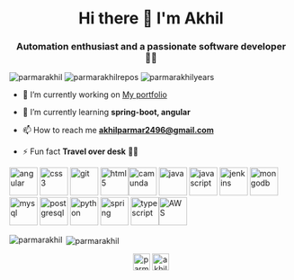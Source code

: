 <!--
**parmarakhil/parmarakhil** is a ✨ _special_ ✨ repository because its `README.md` (this file) appears on your GitHub profile.

Here are some ideas to get you started:

- 🔭 I’m currently working on ...
- 🌱 I’m currently learning ...
- 👯 I’m looking to collaborate on ...
- 🤔 I’m looking for help with ...
- 💬 Ask me about ...
- 📫 How to reach me: ...
- 😄 Pronouns: ...
- ⚡ Fun fact: ...
-->
<h1 align="center">Hi there 👋 I'm Akhil</h1>
<h3 align="center">Automation enthusiast and a passionate software developer 👨‍💻</h3>

<p align="left"> 
  <img src="https://komarev.com/ghpvc/?username=parmarakhil&color=brightgreen" alt="parmarakhil" />
  <img src="https://badges.pufler.dev/repos/parmarakhil" alt="parmarakhilrepos" /> 
  <img src="https://badges.pufler.dev/years/parmarakhil" alt="parmarakhilyears" />
</p>

- 🔭 I’m currently working on [My portfolio](https://github.com/parmarakhil/akhilparmar2496.github.io)

- 🌱 I’m currently learning **spring-boot, angular**

- 📫 How to reach me **akhilparmar2496@gmail.com**

- ⚡ Fun fact **Travel over desk** 🧗‍♂️

<p align="left"><img src="https://www.vectorlogo.zone/util/preview.html?image=/logos/angular/angular-icon.svg" alt="angular" width="50" height="50"/> <img src="https://devicons.github.io/devicon/devicon.git/icons/css3/css3-original-wordmark.svg" alt="css3" width="50" height="50"/> <img src="https://www.vectorlogo.zone/logos/git-scm/git-scm-icon.svg" alt="git" width="50" height="50"/>  <img src="https://www.vectorlogo.zone/util/preview.html?image=/logos/w3_html5/w3_html5-icon.svg" alt="html5" width="50" height="50"/><img src="https://www.vectorlogo.zone/logos/camunda/camunda-icon.svg" alt="camunda" width="50" height="50"/> <img src="https://www.vectorlogo.zone/util/preview.html?image=/logos/java/java-icon.svg" alt="java" width="50" height="50"/> <img src="https://www.vectorlogo.zone/util/preview.html?image=/logos/javascript/javascript-icon.svg" alt="javascript" width="50" height="50"/> <img src="https://www.vectorlogo.zone/logos/jenkins/jenkins-icon.svg" alt="jenkins" width="50" height="50"/> <img src="https://www.vectorlogo.zone/util/preview.html?image=/logos/mongodb/mongodb-icon.svg" alt="mongodb" width="50" height="50"/> <img src="https://www.vectorlogo.zone/util/preview.html?image=/logos/mysql/mysql-official.svg" alt="mysql" width="50" height="50"/> <img src="https://www.vectorlogo.zone/util/preview.html?image=/logos/postgresql/postgresql-icon.svg" alt="postgresql" width="50" height="50"/> <img src="https://www.vectorlogo.zone/util/preview.html?image=/logos/python/python-icon.svg" alt="python" width="50" height="50"/> <img src="https://www.vectorlogo.zone/logos/springio/springio-icon.svg" alt="spring" width="50" height="50"/> <img src="https://www.vectorlogo.zone/util/preview.html?image=/logos/typescriptlang/typescriptlang-icon.svg" alt="typescript" width="50" height="50"/><img src="https://www.vectorlogo.zone/util/preview.html?image=/logos/amazon_aws/amazon_aws-icon.svg" alt="AWS" width="50" height="50"/></p><p><img align="left" src="https://github-readme-stats.vercel.app/api/top-langs/?username=parmarakhil&layout=compact&hide=html" alt="parmarakhil" /></p>

<p>&nbsp;<img align="center" src="https://github-readme-stats.vercel.app/api?username=parmarakhil&show_icons=true" alt="parmarakhil" /></p>

<p align="center">
<a href="https://linkedin.com/in/parmarakhil" target="blank"><img align="center" src="https://cdn.jsdelivr.net/npm/simple-icons@3.0.1/icons/linkedin.svg" alt="parmarakhil" height="30" width="30" /></a>
<a href="https://stackoverflow.com/users/akhil-parmar" target="blank"><img align="center" src="https://cdn.jsdelivr.net/npm/simple-icons@3.0.1/icons/stackoverflow.svg" alt="akhil-parmar" height="30" width="30" /></a>
</p>
